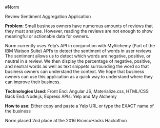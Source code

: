 #Norm

Review Sentiment Aggregation Application 

**Problem**: Small business owners have numerous amounts of reviews that they must analyze. However, reading the reviews are not enough to show meaningful or actionable data for owners. 

Norm currently uses Yelp’s API in conjunction with MyAlchemy (Part of the IBM Watson Suite) API’s to detect the sentiment of words in user reviews. The sentiment allows us to detect which words are negative, positive, or neutral in a review. We then display the percentage of negative, positive, and neutral words as well as text snippets surrounding the word so that business owners can understand the context. We hope that business owners can use this application  as a quick way to understand where they can improve their business. 

**Technologies Used**:
Front End: Angular JS, Materialize.css, HTML/CSS 
Back End: Node.js, Express
APIs: Yelp and My Alchemy 

**How to use**: 
Either copy and paste a Yelp URL or type the EXACT name of the business

Norm placed 2nd place at the 2016 BroncoHacks Hackathon 
